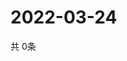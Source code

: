 # 2022-03-24
  共 0条

  <!-- BEGIN -->
  <!-- 最后更新时间Thu Mar 24 2022 13:15:39 GMT+0000 (Coordinated Universal Time) -->
  
  <!-- END -->
  
  